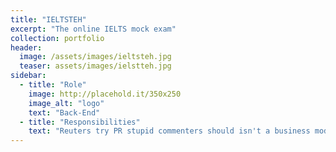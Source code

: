 ```yaml
---
title: "IELTSTEH"
excerpt: "The online IELTS mock exam"
collection: portfolio
header:
  image: /assets/images/ieltsteh.jpg
  teaser: assets/images/ielstteh.jpg
sidebar:
  - title: "Role"
    image: http://placehold.it/350x250
    image_alt: "logo"
    text: "‌Back-End"
  - title: "Responsibilities"
    text: "Reuters try PR stupid commenters should isn't a business model"
---
```

